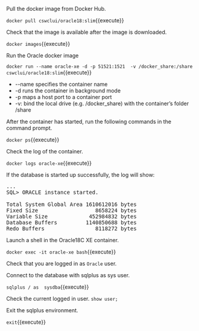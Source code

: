 Pull the docker image from Docker Hub.

`docker pull cswclui/oracle18:slim`{{execute}}

Check that the image is available after the image is downloaded.

`docker images`{{execute}}

Run the Oracle docker image

`docker run --name oracle-xe -d -p 51521:1521  -v /docker_share:/share cswclui/oracle18:slim`{{execute}}

*	--name specifies the container name
*	-d runs the container in background mode
*	-p maps a host port to a container port
*	-v: bind the local drive (e.g. /docker_share) with the container’s folder /share

After the container has started, run the following commands in the command prompt.

`docker ps`{{execute}}

Check the log of the container.

`docker logs oracle-xe`{{execute}}

If the database is started up successfully, the log will show:

<pre>
...
SQL> ORACLE instance started.

Total System Global Area 1610612016 bytes
Fixed Size                  8658224 bytes
Variable Size             452984832 bytes
Database Buffers         1140850688 bytes
Redo Buffers                8118272 bytes
</pre>


Launch a shell in the Oracle18C XE container. 

`docker exec -it oracle-xe bash`{{execute}}

Check that you are logged in as `Oracle` user.

Connect to the database with sqlplus as sys user. 

`sqlplus / as  sysdba`{{execute}}

Check the current logged in user.
`show user;`

Exit the sqlplus environment.

`exit`{{execute}}



